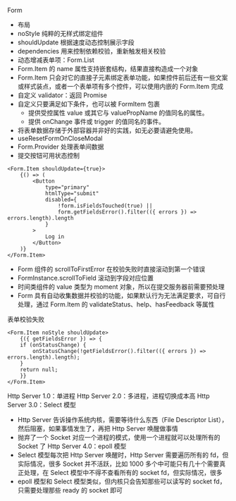 Form
* 布局
* noStyle 纯粹的无样式绑定组件
* shouldUpdate 根据速度动态控制展示字段
* dependencies 用来控制依赖校验，重新触发相关校验
* 动态增减表单项：Form.List
* Form.Item 的 name 属性支持嵌套结构，结果直接构造成一个对象
* Form.Item 只会对它的直接子元素绑定表单功能，如果控件前后还有一些文案或样式装点，或者一个表单项有多个控件，可以使用内嵌的 Form.Item 完成
* 自定义 validator：返回 Promise
* 自定义只要满足如下条件，也可以被 FormItem 包裹
  * 提供受控属性 value 或其它与 valuePropName 的值同名的属性。
  * 提供 onChange 事件或 trigger 的值同名的事件。
* 将表单数据存储于外部容器并非好的实践，如无必要请避免使用。
* useResetFormOnCloseModal
* Form.Provider 处理表单间数据
* 提交按钮可用状态控制
```tsx
<Form.Item shouldUpdate={true}>
    {() => (
        <Button
            type="primary"
            htmlType="submit"
            disabled={
                !form.isFieldsTouched(true) ||
                form.getFieldsError().filter(({ errors }) => errors.length).length
            }
        >
            Log in
        </Button>
    )}
</Form.Item>
```
* Form 组件的 scrollToFirstError 在校验失败时直接滚动到第一个错误
* FormInstance.scrollToField 滚动到字段对应位置
* 时间类组件的 value 类型为 moment 对象，所以在提交服务器前需要预处理
* Form 具有自动收集数据并校验的功能，如果默认行为无法满足要求，可自行处理，通过 Form.Item 的 validateStatus、help、hasFeedback 等属性

表单校验失败
```tsx
<Form.Item noStyle shouldUpdate>
    {({ getFieldsError }) => {
    if (onStatusChange) {
        onStatusChange(!getFieldsError().filter(({ errors }) => errors.length).length);
    }
    return null;
    }}
</Form.Item>

```

Http Server 1.0：单进程
Http Server 2.0：多进程，进程切换成本高
Http Server 3.0：Select 模型
  * Http Server 告诉操作系统内核，需要等待什么东西（File Descriptor List），然后阻塞，如果事情发生了，再把 Http Server 唤醒做事情
  * 抛弃了一个 Socket 对应一个进程的模式，使用一个进程就可以处理所有的 Socket 了
Http Server 4.0：epoll 模型
  * Select 模型每次把 Http Server 唤醒时，Http Server 需要遍历所有的 fd，但实际情况，很多 Socket 并不活跃，比如 1000 多个中可能只有几十个需要真正处理，在 Select 模型中不得不查看所有的 socket fd，但实际情况，很多
  * epoll 模型和 Select 模型类似，但内核只会告知那些可以读写的 socket fd，只需要处理那些 ready 的 socket 即可
